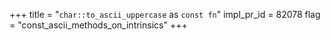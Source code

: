 +++
title = "`char::to_ascii_uppercase` as `const fn`"
impl_pr_id = 82078
flag = "const_ascii_methods_on_intrinsics"
+++
